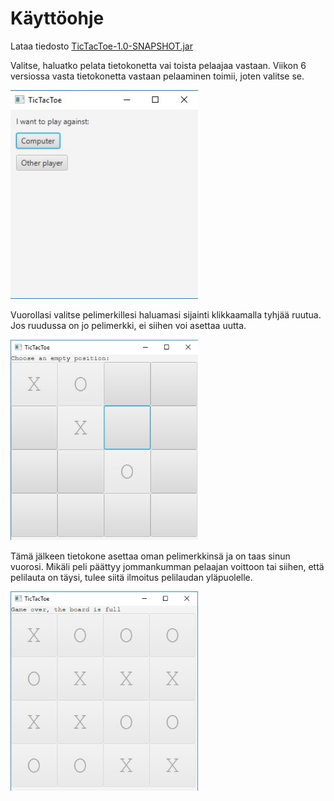 # Käyttöohje

Lataa tiedosto [TicTacToe-1.0-SNAPSHOT.jar](https://github.com/mnnamaria/otm-harjoitustyo/releases/tag/viikko6)

Valitse, haluatko pelata tietokonetta vai toista pelaajaa vastaan. Viikon 6 versiossa vasta tietokonetta vastaan pelaaminen toimii, joten valitse se.

<img src="https://github.com/mnnamaria/otm-harjoitustyo/blob/master/dokumentaatio/Kuvat/valinta.jpg" width="300">

Vuorollasi valitse pelimerkillesi haluamasi sijainti klikkaamalla tyhjää ruutua. Jos ruudussa on jo pelimerkki, ei siihen voi asettaa uutta.

<img src="https://github.com/mnnamaria/otm-harjoitustyo/blob/master/dokumentaatio/Kuvat/pelin%C3%A4kym%C3%A4.jpg" width="300">

Tämä jälkeen tietokone asettaa oman pelimerkkinsä ja on taas sinun vuorosi. Mikäli peli päättyy jommankumman pelaajan voittoon tai siihen, että pelilauta on täysi, tulee siitä ilmoitus pelilaudan yläpuolelle.

<img src="https://github.com/mnnamaria/otm-harjoitustyo/blob/master/dokumentaatio/Kuvat/ilmoitusPeliP%C3%A4%C3%A4ttynyt.jpg" width="300">
